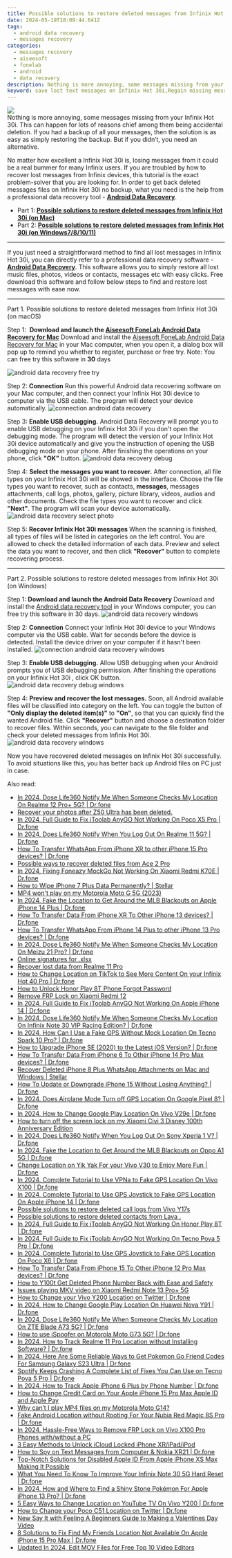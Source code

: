 ```yaml
---
title: Possible solutions to restore deleted messages from Infinix Hot 30i
date: 2024-05-19T18:09:44.641Z
tags: 
  - android data recovery
  - messages recovery
categories: 
  - messages recovery
  - aiseesoft
  - fonelab
  - android
  - data recovery
description: Nothing is more annoying, some messages missing from your Infinix Hot 30i. This can happen for lots of reasons chief among them being accidental deletion. If you had a backup of all your messages, then the solution is as easy as simply restoring the backup. But if you didn’t, you need an alternative.
keyword: save lost text messages on Infinix Hot 30i,Regain missing messages on Infinix Hot 30i,undelete messages from Infinix Hot 30i,Recover deleted text messages,Unerase text messages from Infinix Hot 30i,undelete text messages from Infinix Hot 30i,Infinix Hot 30i retrieve deleted messages,messages disappear Infinix Hot 30i,my messages deleted from Infinix Hot 30i how to undo messages,how can i get messages back on Infinix Hot 30i,recover messages from Infinix Hot 30i,Infinix Hot 30i deleted messages
---
```


<img src="https://img0mobiles.techidaily.com/images/best-assets/devices/infinix/infinix-hot-30i/3.jpg" class="atpl-imgstyle"  />

<div class="atpl-content atpl-for-fonelab-android recover-messages">

<div class="atpl-post-description-part-1">
Nothing is more annoying, some messages missing from your Infinix Hot 30i. This can happen for lots of reasons chief among them being accidental deletion. If you had a backup of all your messages, then the solution is as easy as simply restoring the backup. But if you didn’t, you need an alternative.
</div>




<div class="atpl-post-description-part-2">
<div class="tpl-content-sub-paragraph-normal">
  <p>
      No matter how excellent a Infinix Hot 30i is, losing messages from it could be a real bummer for many Infinix users. If you are troubled by how to recover lost messages from Infinix  devices, this tutorial is the exact problem-solver that you are looking for. In order to get back deleted messages files on Infinix Hot 30i no backup, what you need is the help from a professional data recovery tool - <a href="https://tools.techidaily.com/aiseesoft-android-data-recovery/" ><strong>Android Data Recovery</strong></a>.
  </p>
</div>
</div>

<ul>
  <li>Part 1: <strong><a href="#p1">Possible solutions to restore deleted messages from Infinix Hot 30i (on Mac)</a></strong></li>
  <li>Part 2: <strong><a href="#p2">Possible solutions to restore deleted messages from Infinix Hot 30i (on Windows7/8/10/11)</a></strong></li>
</ul>

<hr>
<div class="atpl-post-description-part-3">
<div class="tpl-content-sub-paragraph-normal">
  <p>
    If you just need a straightforward method to find all lost messages in Infinix Hot 30i, you can directly refer to a professional data recovery software - <a href="https://tools.techidaily.com/aiseesoft-android-data-recovery/" ><strong>Android Data Recovery</strong></a>. This software allows you to simply restore all lost music files, photos, videos or contacts, messages etc with easy clicks. Free download this software and follow below steps to find and restore lost messages with ease now.
  </p>
</div>
</div>


<!-- Part 1 -->
<a id="p1" name="p1" ></a><hr>

<div>
  <span class="atpl-step-part-style">Part 1. Possible solutions to restore deleted messages from Infinix Hot 30i (on macOS)</span>
</div>  

<span class="atpl-stepstyle-a"><span>Step 1: </span></span> <strong>Download and launch the <a href="https://tools.techidaily.com/aiseesoft-android-data-recovery-for-mac/" >Aiseesoft FoneLab Android Data Recovery for Mac</a></strong>
Download and install the <a href="https://tools.techidaily.com/aiseesoft-android-data-recovery-for-mac/" >Aiseesoft FoneLab Android Data Recovery for Mac</a> in your Mac computer, when you open it, a dialog box will pop up to remind you whether to register, purchase or free try.
Note: You can free try this software in <strong>30</strong> days

<img src="https://tools.techidaily.com/images/apps/aiseesoft/android-data-recovery/mac-free-try.png" class="atpl-imgstyle" alt="android data recovery free try" />

<span class="atpl-stepstyle-a"><span>Step 2: </span></span> <strong>Connection</strong>
Run this powerful Android data recovering software on your Mac computer, and then connect your Infinix Hot 30i device to computer via the USB cable. The program will detect your device automatically.
<img src="https://tools.techidaily.com/images/apps/aiseesoft/android-data-recovery/mac-connection-interface.jpg" class="atpl-imgstyle" alt="connection android data recovery" />

<span class="atpl-stepstyle-a"><span>Step 3: </span></span> <strong>Enable USB debugging.</strong>
Android Data Recovery will prompt you to enable USB debugging on your Infinix Hot 30i  if you don't open the debugging mode. The program will detect the version of your Infinix Hot 30i device automatically and give you the instruction of opening the USB debugging mode on your phone. After finishing the operations on your phone, click <strong>"OK"</strong> button.
<img src="https://tools.techidaily.com/images/apps/aiseesoft/android-data-recovery/mac-android-usb-debug.jpg"  class="atpl-imgstyle" alt="android data recovery debug" />

<span class="atpl-stepstyle-a"><span>Step 4: </span></span> <strong>Select the messages you want to recover.</strong>
After connection, all file types on your Infinix Hot 30i will be showed in the interface. Choose the file types you want to recover, such as contacts, <strong>messages</strong>, messages attachments, call logs, photos, gallery, picture library, videos, audios and other documents. Check the file types you want to recover and click  <b>"Next"</b>. The program will scan your device automatically.
<img src="https://tools.techidaily.com/images/apps/aiseesoft/android-data-recovery/mac-choose-type-messages.jpg" class="atpl-imgstyle" alt="android data recovery select photo" />

<span class="atpl-stepstyle-a"><span>Step 5: </span></span> <strong>Recover Infinix Hot 30i messages</strong>
When the scanning is finished, all types of files will be listed in categories on the left control. You are allowed to check the detailed information of each data. Preview and select the data you want to recover, and then click <b>"Recover"</b> button to complete recovering process.

<a id="p2" name="p2"></a><hr>

<div class="atpl-step-part-style">Part 2. Possible solutions to restore deleted messages from Infinix Hot 30i (on Windows)</div>

<span class="atpl-stepstyle-a"><span>Step 1: </span></span> <strong>Download and launch the Android Data Recovery</strong>
Download and install the <a href="https://tools.techidaily.com/aiseesoft-android-data-recovery-for-win/" >Android data recovery tool</a> in your Windows computer, you can free try this software in 30 days.
<img src="https://tools.techidaily.com/images/apps/aiseesoft/android-data-recovery/win-start-interface.png"  class="atpl-imgstyle" alt="android data recovery windows" />

<span class="atpl-stepstyle-a"><span>Step 2: </span></span> <strong>Connection</strong>
Connect your Infinix Hot 30i device to your Windows computer via the USB cable. Wait for seconds before the device is detected. Install the device driver on your computer if it hasn't been installed.
<img src="https://tools.techidaily.com/images/apps/aiseesoft/android-data-recovery/win-connection-interface.png" class="atpl-imgstyle" alt="connection android data recovery windows" />

<span class="atpl-stepstyle-a"><span>Step 3: </span></span> <strong>Enable USB debugging.</strong>
Allow USB debugging when your Android prompts you of USB debugging permission. After finishing the operations on your Infinix Hot 30i , click OK button.
<img src="https://tools.techidaily.com/images/apps/aiseesoft/android-data-recovery/win-android-usb-debug.png" class="atpl-imgstyle" alt="android data recovery debug windows" />

<span class="atpl-stepstyle-a"><span>Step 4: </span></span> <strong>Preview and recover the lost messages.</strong>
Soon, all Android available files will be classified into category on the left. You can toggle the button of <b>"Only display the deleted item(s)"</b> to <b>"On"</b>, so that you can quickly find the wanted Android file. Click <b>"Recover"</b> button and choose a destination folder to recover files. Within seconds, you can navigate to the file folder and check your deleted messages from Infinix Hot 30i.
<img src="https://tools.techidaily.com/images/apps/aiseesoft/android-data-recovery/win-recover-messages.jpg" class="atpl-imgstyle" alt="android data recovery windows" />

<div class="atpl-post-description-part-4">
<div class="tpl-content-sub-paragraph-normal">
    <p>
        Now you have recovered deleted messages on Infinix Hot 30i successfully. To avoid situations like this, you has better back up Android files on PC just in case.
    </p>
</div>
</div>

<ins class="adsbygoogle"
     style="display:block"
     data-ad-client="ca-pub-7571918770474297"
     data-ad-slot="8358498916"
     data-ad-format="auto"
     data-full-width-responsive="true"></ins>



</div>
<ins class="adsbygoogle"
    style="display:block"
    data-ad-format="autorelaxed"
    data-ad-client="ca-pub-7571918770474297"
    data-ad-slot="1223367746"></ins>

<span class="atpl-alsoreadstyle">Also read:</span>
<div><ul>
<li><a href="https://review-topics.techidaily.com/in-2024-dose-life360-notify-me-when-someone-checks-my-location-on-realme-12-proplus-5g-drfone-by-drfone-virtual-android/"><u>In 2024, Dose Life360 Notify Me When Someone Checks My Location On Realme 12 Pro+ 5G? | Dr.fone</u></a></li>
<li><a href="https://review-topics.techidaily.com/recover-your-photos-after-z50-ultra-has-been-deleted-by-fonelab-android-recover-photos/"><u>Recover your photos after Z50 Ultra has been deleted.</u></a></li>
<li><a href="https://review-topics.techidaily.com/in-2024-full-guide-to-fix-itoolab-anygo-not-working-on-poco-x5-pro-drfone-by-drfone-virtual-android/"><u>In 2024, Full Guide to Fix iToolab AnyGO Not Working On Poco X5 Pro | Dr.fone</u></a></li>
<li><a href="https://review-topics.techidaily.com/in-2024-does-life360-notify-when-you-log-out-on-realme-11-5g-drfone-by-drfone-virtual-android/"><u>In 2024, Does Life360 Notify When You Log Out On Realme 11 5G? | Dr.fone</u></a></li>
<li><a href="https://review-topics.techidaily.com/how-to-transfer-whatsapp-from-iphone-xr-to-other-iphone-15-pro-devices-drfone-by-drfone-transfer-whatsapp-from-ios-transfer-whatsapp-from-ios/"><u>How To Transfer WhatsApp From iPhone XR to other iPhone 15 Pro devices? | Dr.fone</u></a></li>
<li><a href="https://review-topics.techidaily.com/possible-ways-to-recover-deleted-files-from-ace-2-pro-by-fonelab-android-recover-data/"><u>Possible ways to recover deleted files from Ace 2 Pro</u></a></li>
<li><a href="https://review-topics.techidaily.com/in-2024-fixing-foneazy-mockgo-not-working-on-xiaomi-redmi-k70e-drfone-by-drfone-virtual-android/"><u>In 2024, Fixing Foneazy MockGo Not Working On Xiaomi Redmi K70E | Dr.fone</u></a></li>
<li><a href="https://review-topics.techidaily.com/how-to-wipe-iphone-7-plus-data-permanently-stellar-by-stellar-data-recovery-ios-iphone-data-recovery/"><u>How to Wipe iPhone 7 Plus Data Permanently? | Stellar</u></a></li>
<li><a href="https://review-topics.techidaily.com/mp4-won-t-play-on-my-motorola-moto-g-5g-2023-by-aiseesoft-video-converter-play-mp4-on-android/"><u>MP4 won't play on my Motorola Moto G 5G (2023)</u></a></li>
<li><a href="https://review-topics.techidaily.com/in-2024-fake-the-location-to-get-around-the-mlb-blackouts-on-apple-iphone-14-plus-drfone-by-drfone-virtual-ios/"><u>In 2024, Fake the Location to Get Around the MLB Blackouts on Apple iPhone 14 Plus | Dr.fone</u></a></li>
<li><a href="https://review-topics.techidaily.com/how-to-transfer-data-from-iphone-xr-to-other-iphone-13-devices-drfone-by-drfone-transfer-data-from-ios-transfer-data-from-ios/"><u>How To Transfer Data From iPhone XR To Other iPhone 13 devices? | Dr.fone</u></a></li>
<li><a href="https://review-topics.techidaily.com/how-to-transfer-whatsapp-from-iphone-14-plus-to-other-iphone-13-pro-devices-drfone-by-drfone-transfer-whatsapp-from-ios-transfer-whatsapp-from-ios/"><u>How To Transfer WhatsApp From iPhone 14 Plus to other iPhone 13 Pro devices? | Dr.fone</u></a></li>
<li><a href="https://review-topics.techidaily.com/in-2024-dose-life360-notify-me-when-someone-checks-my-location-on-meizu-21-pro-drfone-by-drfone-virtual-android/"><u>In 2024, Dose Life360 Notify Me When Someone Checks My Location On Meizu 21 Pro? | Dr.fone</u></a></li>
<li><a href="https://review-topics.techidaily.com/online-signatures-for-xlsx-by-ldigisigner-sign-a-excel-sign-a-excel/"><u>Online signatures for .xlsx </u></a></li>
<li><a href="https://review-topics.techidaily.com/recover-lost-data-from-realme-11-pro-by-fonelab-android-recover-data/"><u>Recover lost data from Realme 11 Pro</u></a></li>
<li><a href="https://review-topics.techidaily.com/how-to-change-location-on-tiktok-to-see-more-content-on-your-infinix-hot-40-pro-drfone-by-drfone-virtual-android/"><u>How to Change Location on TikTok to See More Content On your Infinix Hot 40 Pro | Dr.fone</u></a></li>
<li><a href="https://review-topics.techidaily.com/how-to-unlock-honor-play-8t-phone-forgot-password-by-drfone-android-unlock-android-unlock/"><u>How to Unlock Honor Play 8T Phone Forgot Password</u></a></li>
<li><a href="https://review-topics.techidaily.com/remove-frp-lock-on-xiaomi-redmi-12-by-drfone-android-unlock-remove-google-frp/"><u>Remove FRP Lock on Xiaomi Redmi 12</u></a></li>
<li><a href="https://review-topics.techidaily.com/in-2024-full-guide-to-fix-itoolab-anygo-not-working-on-apple-iphone-14-drfone-by-drfone-virtual-ios/"><u>In 2024, Full Guide to Fix iToolab AnyGO Not Working On Apple iPhone 14 | Dr.fone</u></a></li>
<li><a href="https://review-topics.techidaily.com/in-2024-dose-life360-notify-me-when-someone-checks-my-location-on-infinix-note-30-vip-racing-edition-drfone-by-drfone-virtual-android/"><u>In 2024, Dose Life360 Notify Me When Someone Checks My Location On Infinix Note 30 VIP Racing Edition? | Dr.fone</u></a></li>
<li><a href="https://review-topics.techidaily.com/in-2024-how-can-i-use-a-fake-gps-without-mock-location-on-tecno-spark-10-pro-drfone-by-drfone-virtual-android/"><u>In 2024, How Can I Use a Fake GPS Without Mock Location On Tecno Spark 10 Pro? | Dr.fone</u></a></li>
<li><a href="https://review-topics.techidaily.com/how-to-upgrade-iphone-se-2020-to-the-latest-ios-version-drfone-by-drfone-ios-system-repair-ios-system-repair/"><u>How to Upgrade iPhone SE (2020) to the Latest iOS Version? | Dr.fone</u></a></li>
<li><a href="https://review-topics.techidaily.com/how-to-transfer-data-from-iphone-6-to-other-iphone-14-pro-max-devices-drfone-by-drfone-transfer-data-from-ios-transfer-data-from-ios/"><u>How To Transfer Data From iPhone 6 To Other iPhone 14 Pro Max devices? | Dr.fone</u></a></li>
<li><a href="https://review-topics.techidaily.com/recover-deleted-iphone-8-plus-whatsapp-attachments-on-mac-and-windows-stellar-by-stellar-data-recovery-ios-iphone-data-recovery/"><u>Recover Deleted iPhone 8 Plus WhatsApp Attachments on Mac and Windows | Stellar</u></a></li>
<li><a href="https://review-topics.techidaily.com/how-to-update-or-downgrade-iphone-15-without-losing-anything-drfone-by-drfone-ios-system-repair-ios-system-repair/"><u>How To Update or Downgrade iPhone 15 Without Losing Anything? | Dr.fone</u></a></li>
<li><a href="https://review-topics.techidaily.com/in-2024-does-airplane-mode-turn-off-gps-location-on-google-pixel-8-drfone-by-drfone-virtual-android/"><u>In 2024, Does Airplane Mode Turn off GPS Location On Google Pixel 8? | Dr.fone</u></a></li>
<li><a href="https://review-topics.techidaily.com/in-2024-how-to-change-google-play-location-on-vivo-v29e-drfone-by-drfone-virtual-android/"><u>In 2024, How to Change Google Play Location On Vivo V29e | Dr.fone</u></a></li>
<li><a href="https://review-topics.techidaily.com/how-to-turn-off-the-screen-lock-on-my-xiaomi-civi-3-disney-100th-anniversary-edition-by-drfone-android-unlock-android-unlock/"><u>How to turn off the screen lock on my Xiaomi Civi 3 Disney 100th Anniversary Edition</u></a></li>
<li><a href="https://review-topics.techidaily.com/in-2024-does-life360-notify-when-you-log-out-on-sony-xperia-1-v-drfone-by-drfone-virtual-android/"><u>In 2024, Does Life360 Notify When You Log Out On Sony Xperia 1 V? | Dr.fone</u></a></li>
<li><a href="https://review-topics.techidaily.com/in-2024-fake-the-location-to-get-around-the-mlb-blackouts-on-oppo-a1-5g-drfone-by-drfone-virtual-android/"><u>In 2024, Fake the Location to Get Around the MLB Blackouts on Oppo A1 5G | Dr.fone</u></a></li>
<li><a href="https://review-topics.techidaily.com/change-location-on-yik-yak-for-your-vivo-v30-to-enjoy-more-fun-drfone-by-drfone-virtual-android/"><u>Change Location on Yik Yak For your Vivo V30 to Enjoy More Fun | Dr.fone</u></a></li>
<li><a href="https://review-topics.techidaily.com/in-2024-complete-tutorial-to-use-vpna-to-fake-gps-location-on-vivo-x100-drfone-by-drfone-virtual-android/"><u>In 2024, Complete Tutorial to Use VPNa to Fake GPS Location On Vivo X100 | Dr.fone</u></a></li>
<li><a href="https://review-topics.techidaily.com/in-2024-complete-tutorial-to-use-gps-joystick-to-fake-gps-location-on-apple-iphone-14-drfone-by-drfone-virtual-ios/"><u>In 2024, Complete Tutorial to Use GPS Joystick to Fake GPS Location On Apple iPhone 14 | Dr.fone</u></a></li>
<li><a href="https://review-topics.techidaily.com/possible-solutions-to-restore-deleted-call-logs-from-vivo-y17s-by-fonelab-android-recover-call-logs/"><u>Possible solutions to restore deleted call logs from Vivo Y17s</u></a></li>
<li><a href="https://review-topics.techidaily.com/possible-solutions-to-restore-deleted-contacts-from-lava-by-fonelab-android-recover-contacts/"><u>Possible solutions to restore deleted contacts from Lava .</u></a></li>
<li><a href="https://review-topics.techidaily.com/in-2024-full-guide-to-fix-itoolab-anygo-not-working-on-honor-play-8t-drfone-by-drfone-virtual-android/"><u>In 2024, Full Guide to Fix iToolab AnyGO Not Working On Honor Play 8T | Dr.fone</u></a></li>
<li><a href="https://review-topics.techidaily.com/in-2024-full-guide-to-fix-itoolab-anygo-not-working-on-tecno-pova-5-pro-drfone-by-drfone-virtual-android/"><u>In 2024, Full Guide to Fix iToolab AnyGO Not Working On Tecno Pova 5 Pro | Dr.fone</u></a></li>
<li><a href="https://review-topics.techidaily.com/in-2024-complete-tutorial-to-use-gps-joystick-to-fake-gps-location-on-poco-x6-drfone-by-drfone-virtual-android/"><u>In 2024, Complete Tutorial to Use GPS Joystick to Fake GPS Location On Poco X6 | Dr.fone</u></a></li>
<li><a href="https://review-topics.techidaily.com/how-to-transfer-data-from-iphone-15-to-other-iphone-12-pro-max-devices-drfone-by-drfone-transfer-data-from-ios-transfer-data-from-ios/"><u>How To Transfer Data From iPhone 15 To Other iPhone 12 Pro Max devices? | Dr.fone</u></a></li>
<li><a href="https://review-topics.techidaily.com/how-to-y100t-get-deleted-phone-number-back-with-ease-and-safety-by-fonelab-android-recover-contacts/"><u>How to Y100t Get Deleted Phone Number Back with Ease and Safety</u></a></li>
<li><a href="https://review-topics.techidaily.com/issues-playing-mkv-video-on-xiaomi-redmi-note-13-proplus-5g-by-aiseesoft-video-converter-play-mkv-on-android/"><u>Issues playing MKV video on Xiaomi Redmi Note 13 Pro+ 5G</u></a></li>
<li><a href="https://review-topics.techidaily.com/how-to-change-your-vivo-y200-location-on-twitter-drfone-by-drfone-virtual-android/"><u>How to Change your Vivo Y200 Location on Twitter | Dr.fone</u></a></li>
<li><a href="https://review-topics.techidaily.com/in-2024-how-to-change-google-play-location-on-huawei-nova-y91-drfone-by-drfone-virtual-android/"><u>In 2024, How to Change Google Play Location On Huawei Nova Y91 | Dr.fone</u></a></li>
<li><a href="https://review-topics.techidaily.com/in-2024-dose-life360-notify-me-when-someone-checks-my-location-on-zte-blade-a73-5g-drfone-by-drfone-virtual-android/"><u>In 2024, Dose Life360 Notify Me When Someone Checks My Location On ZTE Blade A73 5G? | Dr.fone</u></a></li>
<li><a href="https://android-pokemon-go.techidaily.com/how-to-use-ispoofer-on-motorola-moto-g73-5g-drfone-by-drfone-virtual-android/"><u>How to use iSpoofer on Motorola Moto G73 5G? | Dr.fone</u></a></li>
<li><a href="https://android-location-track.techidaily.com/in-2024-how-to-track-realme-11-pro-location-without-installing-software-drfone-by-drfone-virtual-android/"><u>In 2024, How to Track Realme 11 Pro Location without Installing Software? | Dr.fone</u></a></li>
<li><a href="https://change-location.techidaily.com/in-2024-here-are-some-reliable-ways-to-get-pokemon-go-friend-codes-for-samsung-galaxy-s23-ultra-drfone-by-drfone-virtual-android/"><u>In 2024, Here Are Some Reliable Ways to Get Pokemon Go Friend Codes For Samsung Galaxy S23 Ultra | Dr.fone</u></a></li>
<li><a href="https://fix-guide.techidaily.com/spotify-keeps-crashing-a-complete-list-of-fixes-you-can-use-on-tecno-pova-5-pro-drfone-by-drfone-fix-android-problems-fix-android-problems/"><u>Spotify Keeps Crashing A Complete List of Fixes You Can Use on Tecno Pova 5 Pro | Dr.fone</u></a></li>
<li><a href="https://ios-location-track.techidaily.com/in-2024-how-to-track-apple-iphone-6-plus-by-phone-number-drfone-by-drfone-virtual-ios/"><u>In 2024, How to Track Apple iPhone 6 Plus by Phone Number | Dr.fone</u></a></li>
<li><a href="https://apple-account.techidaily.com/how-to-change-credit-card-on-your-apple-iphone-15-pro-max-apple-id-and-apple-pay-by-drfone-ios/"><u>How to Change Credit Card on Your Apple iPhone 15 Pro Max Apple ID and Apple Pay</u></a></li>
<li><a href="https://techidaily.com/why-can-t-i-play-mp4-files-on-my-motorola-moto-g14-by-aiseesoft-video-converter-play-mp4-on-android/"><u>Why can’t I play MP4 files on my Motorola Moto G14?</u></a></li>
<li><a href="https://android-location.techidaily.com/fake-android-location-without-rooting-for-your-nubia-red-magic-8s-pro-drfone-by-drfone-virtual/"><u>Fake Android Location without Rooting For Your Nubia Red Magic 8S Pro | Dr.fone</u></a></li>
<li><a href="https://bypass-frp.techidaily.com/in-2024-hassle-free-ways-to-remove-frp-lock-on-vivo-x100-pro-phones-withwithout-a-pc-by-drfone-android/"><u>In 2024, Hassle-Free Ways to Remove FRP Lock on Vivo X100 Pro Phones with/without a PC</u></a></li>
<li><a href="https://activate-lock.techidaily.com/3-easy-methods-to-unlock-icloud-locked-iphone-xripadipod-by-drfone-ios/"><u>3 Easy Methods to Unlock iCloud Locked iPhone XR/iPad/iPod</u></a></li>
<li><a href="https://android-location-track.techidaily.com/how-to-spy-on-text-messages-from-computer-and-nokia-xr21-drfone-by-drfone-virtual-android/"><u>How to Spy on Text Messages from Computer & Nokia XR21 | Dr.fone</u></a></li>
<li><a href="https://apple-account.techidaily.com/top-notch-solutions-for-disabled-apple-id-from-apple-iphone-xs-max-making-it-possible-by-drfone-ios/"><u>Top-Notch Solutions for Disabled Apple ID From Apple iPhone XS Max Making It Possible</u></a></li>
<li><a href="https://techidaily.com/what-you-need-to-know-to-improve-your-infinix-note-30-5g-hard-reset-drfone-by-drfone-reset-android-reset-android/"><u>What You Need To Know To Improve Your Infinix Note 30 5G Hard Reset | Dr.fone</u></a></li>
<li><a href="https://ios-pokemon-go.techidaily.com/in-2024-how-and-where-to-find-a-shiny-stone-pokemon-for-apple-iphone-13-pro-drfone-by-drfone-virtual-ios/"><u>In 2024, How and Where to Find a Shiny Stone Pokémon For Apple iPhone 13 Pro? | Dr.fone</u></a></li>
<li><a href="https://location-fake.techidaily.com/5-easy-ways-to-change-location-on-youtube-tv-on-vivo-y200-drfone-by-drfone-virtual-android/"><u>5 Easy Ways to Change Location on YouTube TV On Vivo Y200 | Dr.fone</u></a></li>
<li><a href="https://location-social.techidaily.com/how-to-change-your-poco-c51-location-on-twitter-drfone-by-drfone-virtual-android/"><u>How to Change your Poco C51 Location on Twitter | Dr.fone</u></a></li>
<li><a href="https://ai-video-apps.techidaily.com/new-say-it-with-feeling-a-beginners-guide-to-making-a-valentines-day-video/"><u>New Say It with Feeling A Beginners Guide to Making a Valentines Day Video</u></a></li>
<li><a href="https://location-fake.techidaily.com/8-solutions-to-fix-find-my-friends-location-not-available-on-apple-iphone-15-pro-max-drfone-by-drfone-virtual-ios/"><u>8 Solutions to Fix Find My Friends Location Not Available On Apple iPhone 15 Pro Max | Dr.fone</u></a></li>
<li><a href="https://ai-video-apps.techidaily.com/updated-in-2024-edit-mov-files-for-free-top-10-video-editors/"><u>Updated In 2024, Edit MOV Files for Free Top 10 Video Editors</u></a></li>
</ul></div>


